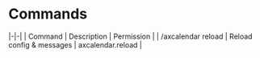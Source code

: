 # Commands

|-|-|
| Command | Description | Permission |
| /axcalendar reload | Reload config & messages | axcalendar.reload |